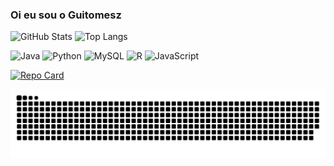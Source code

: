 ### Oi eu sou o Guitomesz

  ![GitHub Stats](https://github-readme-stats.vercel.app/api?username=Guitomesz&theme=transparent&bg_color=000&border_color=30A3DC&show_icons=true&icon_color=30A3DC&title_color=E94D5F&text_color=FFF&hide_title=true&hide=stars&rank_icon=github&ring_color=000000&include_all_commits=true)
  ![Top Langs](https://github-readme-stats-git-masterrstaa-rickstaa.vercel.app/api/top-langs/?username=Guitomesz&layout=compact&bg_color=000&border_color=30A3DC&title_color=E94D5F&text_color=FFF)
  
  ![Java](https://img.shields.io/badge/Java-000?style=for-the-badge&logo=java)
  ![Python](https://img.shields.io/badge/Python-14354C?style=for-the-badge&logo=python&logoColor=white)
  ![MySQL](https://img.shields.io/badge/MySQL-00000F?style=for-the-badge&logo=mysql&logoColor=white)
  ![R](https://img.shields.io/badge/R-276DC3?style=for-the-badge&logo=r&logoColor=white)
  ![JavaScript](https://img.shields.io/badge/JavaScript-F7DF1E?style=for-the-badge&logo=javascript&logoColor=black)

  [![Repo Card](https://github-readme-stats.vercel.app/api/pin/?username=Guitomesz&repo=desafio_back_end&bg_color=000&border_color=30A3DC&show_icons=true&icon_color=30A3DC&title_color=E94D5F&text_color=FFF)](https://github.com/Guitomesz/desafio_back_end)
  
<picture>
  <source media="(prefers-color-scheme: dark)" srcset="https://raw.githubusercontent.com/platane/platane/output/github-contribution-grid-snake-dark.svg">
  <source media="(prefers-color-scheme: light)" srcset="https://raw.githubusercontent.com/platane/platane/output/github-contribution-grid-snake.svg">
  <img alt="github contribution grid snake animation" src="https://raw.githubusercontent.com/platane/platane/output/github-contribution-grid-snake.svg">
</picture>

